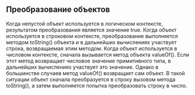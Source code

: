 ##  Преобразование объектов

Когда непустой объект используется в логическом контексте, результатом преобразования является значение true. Когда объект используется в строковом контексте, преобразование выполняется методом toString\(\) объекта и в дальнейших вычислениях участвует строка, возвращаемая этим методом. Когда объект используется в числовом контексте, сначала вызывается метод объекта valueOf\(\). Если этот метод возвращает числовое значение примитивного типа, в дальнейших вычислениях участвует это значение. Однако в большинстве случаев метод valueOf\(\) возвращает сам объект. В такой ситуации объект сначала преобразуется в строку вызовом метода toString\(\), а затем выполняется попытка преобразовать строку в число.





